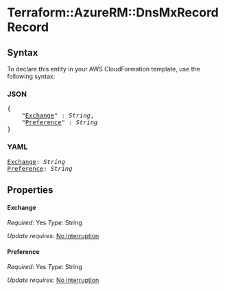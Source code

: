 # Terraform::AzureRM::DnsMxRecord Record

## Syntax

To declare this entity in your AWS CloudFormation template, use the following syntax:

### JSON

<pre>
{
    "<a href="#exchange" title="Exchange">Exchange</a>" : <i>String</i>,
    "<a href="#preference" title="Preference">Preference</a>" : <i>String</i>
}
</pre>

### YAML

<pre>
<a href="#exchange" title="Exchange">Exchange</a>: <i>String</i>
<a href="#preference" title="Preference">Preference</a>: <i>String</i>
</pre>

## Properties

#### Exchange

_Required_: Yes
_Type_: String

_Update requires_: [No interruption](https://docs.aws.amazon.com/AWSCloudFormation/latest/UserGuide/using-cfn-updating-stacks-update-behaviors.html#update-no-interrupt)

#### Preference

_Required_: Yes
_Type_: String

_Update requires_: [No interruption](https://docs.aws.amazon.com/AWSCloudFormation/latest/UserGuide/using-cfn-updating-stacks-update-behaviors.html#update-no-interrupt)

